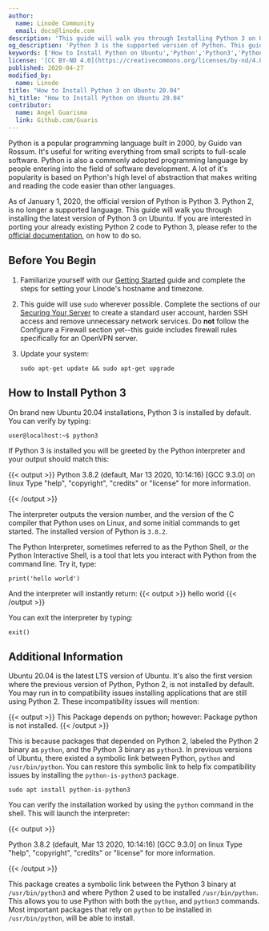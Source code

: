 ```yaml
---
author:
  name: Linode Community
  email: docs@linode.com
description: 'This guide will walk you through Installing Python 3 on Ubuntu 20.04. Python 3 is the latest supported version of Python. On Ubuntu 20.04, Python 2 is no longer installed. This guide will also cover compatibility issues you may experience porting programs to Python 3 on Ubuntu 20.04'
og_description: 'Python 3 is the supported version of Python. This guide will show you how to verify the Python 3 installation on Ubuntu 20.0.'
keywords: ['How to Install Python on Ubuntu','Python','Python3','Python 2 end of life']
license: '[CC BY-ND 4.0](https://creativecommons.org/licenses/by-nd/4.0)'
published: 2020-04-27
modified_by:
  name: Linode
title: "How to Install Python 3 on Ubuntu 20.04"
h1_title: "How to Install Python on Ubuntu 20.04"
contributor:
  name: Angel Guarisma
  link: Github.com/Guaris
---
```


Python is a popular programming language built in 2000, by Guido van Rossum. It's useful for writing everything from small scripts to full-scale software. Python is also a commonly adopted programming language by people entering into the field of software development. A lot of it's popularity is based on Python's high level of abstraction that makes writing and reading the code easier than other languages.

As of January 1, 2020, the official version of Python is Python 3. Python 2, is no longer a supported language. This guide will walk you through installing the latest version of Python 3 on Ubuntu. If you are interested in porting your already existing Python 2 code to Python 3, please refer to the [official documentation](https://docs.python.org/3/howto/pyporting.html), on how to do so.

## Before You Begin

1.  Familiarize yourself with our [Getting Started](/docs/getting-started/) guide and complete the steps for setting your Linode's hostname and timezone.

2.  This guide will use `sudo` wherever possible. Complete the sections of our [Securing Your Server](/docs/security/securing-your-server/) to create a standard user account, harden SSH access and remove unnecessary network services. Do **not** follow the Configure a Firewall section yet--this guide includes firewall rules specifically for an OpenVPN server.

3.  Update your system:

        sudo apt-get update && sudo apt-get upgrade

## How to Install Python 3

On brand new Ubuntu 20.04 installations, Python 3 is installed by default. You can verify by typing:

    user@localhost:~$ python3

If Python 3 is installed you will be greeted by the Python interpreter and your output should match this:

{{< output >}}
Python 3.8.2 (default, Mar 13 2020, 10:14:16)
[GCC 9.3.0] on linux
Type "help", "copyright", "credits" or "license" for more information.
>>>
{{< /output >}}

The interpreter outputs the version number, and the version of the C compiler that Python uses on Linux, and some initial commands to get started. The installed version of Python is `3.8.2`.

The Python Interpreter, sometimes referred to as the Python Shell, or the Python Interactive Shell, is a tool that lets you interact with Python from the command line. Try it, type:

    print('hello world')

And the interpreter will instantly return:
{{< output >}}
hello world
{{< /output >}}

You can exit the interpreter by typing:

    exit()

## Additional Information

Ubuntu 20.04 is the latest LTS version of Ubuntu. It's also the first version where the previous version of Python, Python 2, is not installed by default. You may run in to compatibility issues installing applications that are still using Python 2. These incompatibility issues will mention:

{{< output >}}
This Package depends on python; however:
  Package python is not installed.
{{< /output >}}

This is because packages that depended on Python 2, labeled the Python 2 binary as `python`, and the Python 3 binary as `python3`. In previous versions of Ubuntu, there existed a symbolic link between Python, `python` and `/usr/bin/python`. You can restore this symbolic link to help fix compatibility issues by installing the `python-is-python3` package.

    sudo apt install python-is-python3

You can verify the installation worked by using the `python` command in the shell. This will launch the interpreter:

{{< output >}}

Python 3.8.2 (default, Mar 13 2020, 10:14:16)
[GCC 9.3.0] on linux
Type "help", "copyright", "credits" or "license" for more information.
>>>

{{< /output >}}

This package creates a symbolic link between the Python 3 binary at `/usr/bin/python3` and where Python 2 used to be installed `/usr/bin/python`. This allows you to use Python with both the `python`, and `python3` commands. Most important packages that rely on `python` to be installed in `/usr/bin/python`, will be able to install.

